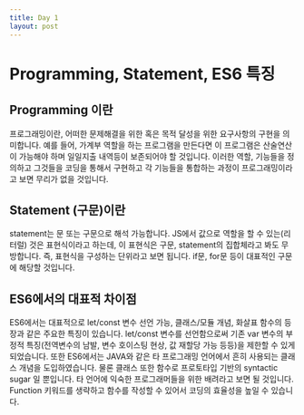 ```yaml
---
title: Day 1
layout: post
---
```

# Programming, Statement, ES6 특징

## Programming 이란

프로그래밍이란, 어떠한 문제해결을 위한 혹은 목적 달성을 위한 요구사항의 구현을 의미합니다. 예를 들어, 가계부 역할을 하는 프로그램을 만든다면 이 프로그램은 산술연산이 가능해야 하며 일일지출 내역등이 보존되어야 할 것입니다. 이러한 역할, 기능들을 정의하고 그것들을 코딩을 통해서 구현하고 각 기능들을 통합하는 과정이 프로그래밍이라고 보면 무리가 없을 것입니다.

## Statement (구문)이란

statement는 문 또는 구문으로 해석 가능합니다. JS에서 값으로 역할을 할 수 있는(리터럴) 것은 표현식이라고 하는데, 이 표현식은 구문, statement의 집합체라고 봐도 무방합니다. 즉, 표현식을 구성하는 단위라고 보면 됩니다. if문, for문 등이 대표적인 구문에 해당할 것입니다.

## ES6에서의 대표적 차이점

  ES6에서는 대표적으로 let/const 변수 선언 가능, 클래스/모듈 개념, 화살표 함수의 등장과 같은 주요한 특징이 있습니다. let/const 변수를 선언함으로써 기존 var 변수의 부정적 특징(전역변수의 남발, 변수 호이스팅 현상, 값 재할당 가능 등등)을 제한할 수 있게 되었습니다. 또한 ES6에서는 JAVA와 같은 타 프로그래밍 언어에서 흔히 사용되는 클래스 개념을 도입하였습니다. 물론 클래스 또한 함수로 프로토타입 기반의 syntactic sugar 일 뿐입니다. 타 언어에 익숙한 프로그래머들을 위한 배려라고 보면 될 것입니다. Function 키워드를 생략하고 함수를 작성할 수 있어서 코딩의 효율성을 높일 수 있습니다.
